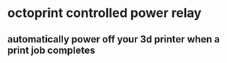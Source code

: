 # octoprint controlled power relay

## automatically power off your 3d printer when a print job completes
